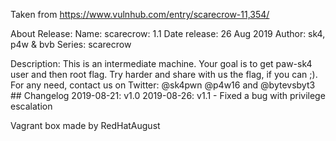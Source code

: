 Taken from https://www.vulnhub.com/entry/scarecrow-11,354/ 

About Release:
    Name: scarecrow: 1.1
    Date release: 26 Aug 2019
    Author: sk4, p4w & bvb
    Series: scarecrow

Description:
    This is an intermediate machine. Your goal is to get paw-sk4 user and then root flag. Try harder and share with us the flag, if you can ;).
    For any need, contact us on Twitter: @sk4pwn @p4w16 and @bytevsbyt3
    ## Changelog 2019-08-21: v1.0 2019-08-26: v1.1 - Fixed a bug with privilege escalation 

Vagrant box made by RedHatAugust

